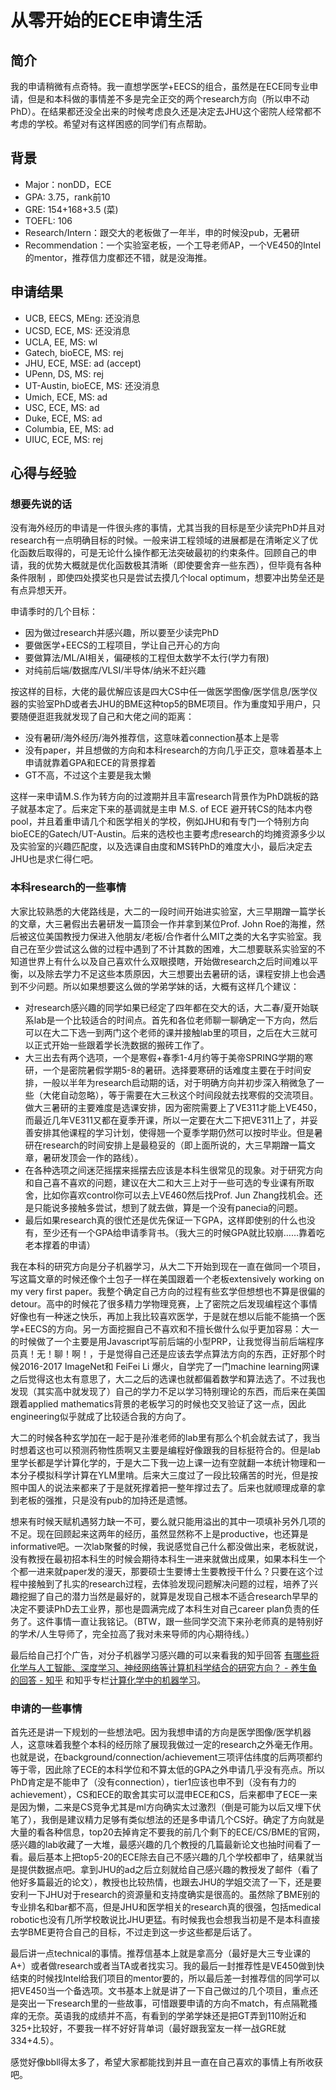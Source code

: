 # 从零开始的ECE申请生活

## 简介 <a id="intro"></a>

我的申请稍微有点奇特。我一直想学医学+EECS的组合，虽然是在ECE同专业申请，但是和本科做的事情差不多是完全正交的两个research方向（所以申不动PhD）。在结果都还没全出来的时候考虑良久还是决定去JHU这个密院人经常都不考虑的学校。希望对有这样困惑的同学们有点帮助。

## 背景 <a id="bei-jing"></a>

* Major：nonDD，ECE
* GPA: 3.75，rank前10 
* GRE: 154+168+3.5 \(菜\)
* TOEFL: 106
* Research/Intern：跟交大的老板做了一年半，申的时候没pub，无暑研
* Recommendation：一个实验室老板，一个工导老师AP，一个VE450的Intel的mentor，推荐信力度都还不错，就是没海推。

## 申请结果 <a id="shen-qing-jie-guo"></a>

* UCB, EECS, MEng: 还没消息
* UCSD, ECE, MS: 还没消息
* UCLA, EE, MS: wl
* Gatech, bioECE, MS: rej
* JHU, ECE, MSE: ad \(accept\)
* UPenn, DS, MS: rej
* UT-Austin, bioECE, MS: 还没消息
* Umich, ECE, MS: ad
* USC, ECE, MS: ad
* Duke, ECE, MS: ad 
* Columbia, EE, MS: ad
* UIUC, ECE, MS: rej

## 心得与经验 <a id="xin-de"></a>

### 想要先说的话

没有海外经历的申请是一件很头疼的事情，尤其当我的目标是至少读完PhD并且对research有一点明确目标的时候。一般来讲工程领域的进展都是在清晰定义了优化函数后取得的，可是无论什么操作都无法突破最初的约束条件。回顾自己的申请，我的优势大概就是优化函数极其清晰（即使要舍弃一些东西），但毕竟有各种条件限制 ，即使四处摸奖也只是尝试去摸几个local optimum，想要冲出势垒还是有点异想天开。

申请季时的几个目标：

* 因为做过research并感兴趣，所以要至少读完PhD
* 要做医学+EECS的工程项目，学让自己开心的方向
* 要做算法/ML/AI相关，偏硬核的工程但太数学不太行\(学力有限\)
* 对纯前后端/数据库/VLSI/半导体/纳米不赶兴趣

按这样的目标，大佬的最优解应该是四大CS中任一做医学图像/医学信息/医学仪器的实验室PhD或者去JHU的BME这种top5的BME项目。作为重度知乎用户，只要随便逛逛我就发现了自己和大佬之间的距离：

* 没有暑研/海外经历/海外推荐信，这意味着connection基本上是零
* 没有paper，并且想做的方向和本科research的方向几乎正交，意味着基本上申请就靠着GPA和ECE的背景撑着
* GT不高，不过这个主要是我太懒

这样一来申请M.S.作为转方向的过渡期并且丰富research背景作为PhD跳板的路子就基本定了。后来定下来的基调就是主申 M.S. of ECE 避开转CS的陆本内卷pool，并且着重申请几个和医学相关的学校，例如JHU和有专门一个特别方向bioECE的Gatech/UT-Austin。后来的选校也主要考虑research的均摊资源多少以及实验室的兴趣匹配度，以及选课自由度和MS转PhD的难度大小，最后决定去JHU也是求仁得仁吧。

### 本科research的一些事情

大家比较熟悉的大佬路线是，大二的一段时间开始进实验室，大三早期蹭一篇学长的文章，大三暑假出去暑研发一篇顶会一作并拿到某位Prof. John Roe的海推，然后被这位美国教授力保进入他朋友/老板/合作者什么MIT之类的大名字实验室。我自己在至少尝试这么做的过程中遇到了不计其数的困难，大二想要联系实验室的不知道世界上有什么以及自己喜欢什么双眼摸瞎，开始做research之后时间难以平衡，以及除去学力不足这些本质原因，大三想要出去暑研的话，课程安排上也会遇到不少问题。所以如果想要这么做的学弟学妹的话，大概有这样几个建议：

* 对research感兴趣的同学如果已经定了四年都在交大的话，大二春/夏开始联系lab是一个比较适合的时间点。首先和各位老师聊一聊确定一下方向，然后可以在大二下选一到两门这个老师的课并接触lab里的项目，之后在大三就可以正式开始一些跟着学长洗数据的搬砖工作了。
* 大三出去有两个选项，一个是寒假+春季1-4月约等于美帝SPRING学期的寒研，一个是密院暑假学期5-8的暑研。选择要寒研的话难度主要在于时间安排，一般以半年为research启动期的话，对于明确方向并初步深入稍微急了一些（大佬自动忽略），等于需要在大三秋这个时间段就去找寒假的交流项目。做大三暑研的主要难度是选课安排，因为密院需要上了VE311才能上VE450，而最近几年VE311又都在夏季开课，所以一定要在大二下把VE311上了，并妥善安排其他课程的学习计划，使得翘一个夏季学期仍然可以按时毕业。但是暑研在research的时间安排上是最稳妥的（即上面所说的，大三早期蹭一篇文章，暑研发顶会一作的路线）。
* 在各种选项之间迷茫摇摆来摇摆去应该是本科生很常见的现象。对于研究方向和自己喜不喜欢的问题，建议在大二和大三上对于一些可选的专业课有所取舍，比如你喜欢control你可以去上VE460然后找Prof. Jun Zhang找机会。还是只能说多接触多尝试，想到了就去做，算是一个没有panecia的问题。
* 最后如果research真的很忙还是优先保证一下GPA，这样即使别的什么也没有，至少还有一个GPA给申请季背书。（我大三的时候GPA就比较崩……靠着吃老本撑着的申请）

我在本科的研究方向是分子机器学习，从大二下开始到现在一直在做同一个项目，写这篇文章的时候还像个土包子一样在美国跟着一个老板extensively working on my very first paper。我整个确定自己方向的过程有些玄学但想想也不算是很偏的detour。高中的时候花了很多精力学物理竞赛，上了密院之后发现编程这个事情好像也有一种迷之快乐，再加上我比较喜欢医学，于是就在想以后能不能搞一个医学+EECS的方向。另一方面挖掘自己不喜欢和不擅长做什么似乎更加容易：大一的时候做了一个主要是用Javascript写前后端的小型PRP，让我觉得当前后端程序员真！无！聊！啊！，于是觉得自己还是应该去学点算法方向的东西，正好那个时候2016-2017 ImageNet和 FeiFei Li 爆火，自学完了一门machine learning网课之后觉得这也太有意思了，大二之后的选课也就都偏着数学和算法选了。不过我也发现（其实高中就发现了）自己的学力不足以学习特别理论的东西，而后来在美国跟着applied mathematics背景的老板学习的时候也交叉验证了这一点，因此engineering似乎就成了比较适合我的方向了。

大二的时候各种玄学加在一起于是孙淮老师的lab里有那么个机会就去试了，我当时想着这也可以预测药物性质啊又主要是编程好像跟我的目标挺符合的。但是lab里学长都是学计算化学的，于是大二下我一边上课一边有空就翻一本统计物理和一本分子模拟科学计算在YLM里啃。后来大三度过了一段比较痛苦的时光，但是按照中国人的说法来都来了于是就死撑着把一整年撑过去了。后来也就顺理成章的拿到老板的强推，只是没有pub的加持还是遗憾。

想来有时候天赋机遇努力缺一不可，要么就只能用溢出的其中一项填补另外几项的不足。现在回顾起来这两年的经历，虽然显然称不上是productive，也还算是informative吧。一次lab聚餐的时候，我说感觉自己什么都没做出来，老板就说，没有教授在最初招本科生的时候会期待本科生一进来就做出成果，如果本科生一个个都一进来就paper发的漫天，那要硕士生要博士生要教授干什么？只要在这个过程中接触到了扎实的research过程，去体验发现问题解决问题的过程，培养了兴趣挖掘了自己的潜力当然是最好的，就算是发现自己根本不适合research早早的决定不要读PhD去工业界，那也是圆满完成了本科生对自己career plan负责的任务了。这件事情一直让我铭记。（BTW，跟一些同学交流下来孙老师真的是特别好的学术/人生导师了，完全拉高了我对未来导师的内心期待线。）

最后给自己打个广告，对分子机器学习感兴趣的可以来看我的知乎回答 [有哪些将化学与人工智能、深度学习、神经网络等计算机科学结合的研究方向？ - 养生鱼的回答 - 知乎](https://www.zhihu.com/question/59408117/answer/969116010) 和知乎专栏[计算化学中的机器学习](https://zhuanlan.zhihu.com/c_1014819130121146368)。

### 申请的一些事情

首先还是讲一下规划的一些想法吧。因为我想申请的方向是医学图像/医学机器人，这意味着我整个本科的经历除了展现我做过一定的research之外毫无作用。也就是说，在background/connection/achievement三项评估纬度的后两项都约等于零，因此除了ECE的本科学位和不算太低的GPA之外申请几乎没有亮点。所以PhD肯定是不能申了（没有connection），tier1应该也申不到（没有有力的achievement），CS和ECE的取舍其实可以混申ECE和CS，后来都申了ECE一来是因为懒，二来是CS竞争尤其是ml方向确实太过激烈（倒是可能为以后又埋下伏笔了），我倒是建议精力足够有类似想法的还是多申请几个CS好。确定了方向就是大量的看各种信息，top20去掉肯定不要我的前几个剩下的ECE/CS/BME的官网，感兴趣的lab收藏了一大堆，最感兴趣的几个教授的几篇最新论文也抽时间看了一看。最后基本上把top5-20的ECE除去自己不感兴趣的几个学校都申了，结果就当是提供数据点吧。拿到JHU的ad之后立刻就给自己感兴趣的教授发了邮件（看了他好多篇最近的论文），教授也比较热情，也跟去JHU的学姐交流了一下，还是要安利一下JHU对于research的资源量和支持度确实是很高的。虽然除了BME别的专业排名和bar都不高，但是JHU和医学相关的research真的很强，包括medical robotic也没有几所学校敢说比JHU更猛。有时候我也会想我当初是不是本科直接去学BME更符合自己的目标，不过走到这一步这些都是后话了。

最后讲一点technical的事情。推荐信基本上就是拿高分（最好是大三专业课的A+）或者做research或者当TA或者找实习。我的最后一封推荐性是VE450做到快结束的时候找Intel给我们项目的mentor要的，所以最后差一封推荐信的同学可以把VE450当一个备选项。文书基本上就是讲了一下自己做过的几个项目，重点还是突出一下research里的一些故事，可惜跟要申请的方向不match，有点隔靴搔痒的无奈。英语我的成绩并不高，有看到的学弟学妹还是把GT弄到110附近和325+比较好，不要我一样不好好背单词（最好跟我室友一样一战GRE就334+4.5）。

感觉好像bbll得太多了，希望大家都能找到并且一直在自己喜欢的事情上有所收获吧。



